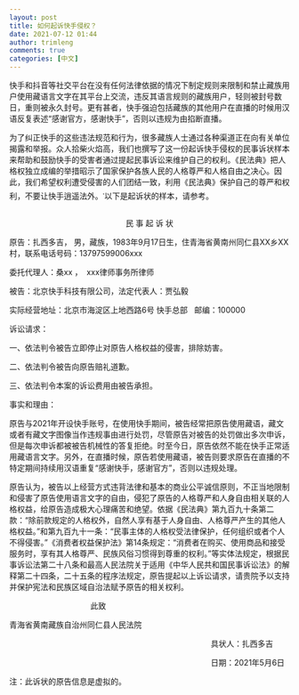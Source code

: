 ```yaml
---
layout: post
title: 如何起诉快手侵权？
date: 2021-07-12 01:44
author: trimleng
comments: true
categories: [中文]
---
```

<!-- wp:paragraph -->
<p>快手和抖音等社交平台在没有任何法律依据的情况下制定规则来限制和禁止藏族用户使用藏语言文字在其平台上交流，违反其语言规则的藏族用户，轻则被封号数日，重则被永久封号。更有甚者，快手强迫包括藏族的其他用户在直播的时候用汉语反复表述“感谢官方，感谢快手”，否则以违规为由掐断直播。</p>
<!-- /wp:paragraph -->

<!-- wp:more -->
<!--more-->
<!-- /wp:more -->

<!-- wp:paragraph -->
<p>为了纠正快手的这些违法规范和行为，很多藏族人士通过各种渠道正在向有关单位揭露和举报。众人拾柴火焰高，我们也撰写了这一份起诉快手侵权的民事诉状样本来帮助和鼓励快手的受害者通过提起民事诉讼来维护自己的权利。《民法典》把人格权独立成编的举措昭示了国家保护各族人民的人格尊严和人格自由之决心。因此，我们希望权利遭受侵害的人们团结一致，利用《民法典》保护自己的尊严和权利，不要让快手逍遥法外。་以下是起诉状的样本，请参考。</p>
<!-- /wp:paragraph -->

<!-- wp:paragraph {"align":"center"} -->
<p style="text-align:center">民 事 起 诉 状</p>
<!-- /wp:paragraph -->

<!-- wp:paragraph -->
<p>原告：扎西多吉， 男，藏族，1983年9月17日生，住青海省黄南州同仁县XX乡XX村，联系电话号码：13797599006xxx </p>
<!-- /wp:paragraph -->

<!-- wp:paragraph -->
<p>委托代理人：桑xx ，  xxx律师事务所律师</p>
<!-- /wp:paragraph -->

<!-- wp:paragraph -->
<p>被告：北京快手科技有限公司，法定代表人：贾弘毅</p>
<!-- /wp:paragraph -->

<!-- wp:paragraph -->
<p>实际经营地址：北京市海淀区上地西路6号 快手总部 &nbsp; 邮编：100000<br></p>
<!-- /wp:paragraph -->

<!-- wp:paragraph -->
<p>诉讼请求：</p>
<!-- /wp:paragraph -->

<!-- wp:paragraph -->
<p>一、依法判令被告立即停止对原告人格权益的侵害，排除妨害。</p>
<!-- /wp:paragraph -->

<!-- wp:paragraph -->
<p>二、依法判令被告向原告赔礼道歉。</p>
<!-- /wp:paragraph -->

<!-- wp:paragraph -->
<p>三、依法判令本案的诉讼费用由被告承担。</p>
<!-- /wp:paragraph -->

<!-- wp:paragraph -->
<p>事实和理由：</p>
<!-- /wp:paragraph -->

<!-- wp:paragraph -->
<p>原告与2021年开设快手账号，在使用快手期间，被告经常把原告使用藏语，藏文或者有藏文字图像当作违规事由进行处罚，尽管原告对被告的处罚做出多次申诉，但是每次申诉都被被告机械性的答复拒绝。时至今日，原告依然不能在快手正常适用藏语言文字。另外，在直播时候，原告若使用藏语，被告则要求原告在直播的不特定期间持续用汉语重复“感谢快手，感谢官方”，否则以违规处理。</p>
<!-- /wp:paragraph -->

<!-- wp:paragraph -->
<p>原告认为，被告以上经营方式违背法律和基本的商业公平诚信原则，不正当地限制和侵害了原告使用语言文字的自由，侵犯了原告的人格尊严和人身自由相关联的人格权益，给原告造成极大心理痛苦和绝望。依据《民法典》第九百九十条第二款：“除前款规定的人格权外，自然人享有基于人身自由、人格尊严产生的其他人格权益。”和第九百九十一条：“民事主体的人格权受法律保护，任何组织或者个人不得侵害。”《消费者权益保护法》第14条规定：“消费者在购买、使用商品和接受服务时，享有其人格尊严、民族风俗习惯得到尊重的权利。”等实体法规定，根据民事诉讼法第二十八条和最高人民法院关于适用《中华人民共和国民事诉讼法》的解释第二十四条，二十五条的程序法规定，原告提起以上诉讼请求，请贵院予以支持并保护宪法和民族区域自治法赋予原告的相关权利。<br></p>
<!-- /wp:paragraph -->

<!-- wp:paragraph -->
<p>&nbsp;&nbsp;&nbsp;&nbsp;&nbsp;&nbsp;&nbsp;&nbsp;&nbsp;&nbsp;&nbsp;&nbsp;&nbsp;&nbsp;&nbsp;&nbsp;&nbsp;&nbsp;&nbsp;&nbsp;&nbsp;&nbsp;&nbsp;&nbsp;&nbsp;&nbsp;&nbsp;&nbsp;&nbsp;&nbsp;&nbsp;&nbsp;&nbsp;&nbsp;&nbsp;&nbsp;&nbsp;此致</p>
<!-- /wp:paragraph -->

<!-- wp:paragraph -->
<p>青海省黄南藏族自治州同仁县人民法院<br></p>
<!-- /wp:paragraph -->

<!-- wp:paragraph -->
<p>&nbsp;&nbsp;&nbsp;&nbsp;&nbsp;&nbsp;&nbsp;&nbsp;&nbsp;&nbsp;&nbsp;&nbsp;&nbsp;&nbsp;&nbsp;&nbsp;&nbsp;&nbsp;&nbsp;&nbsp;&nbsp;&nbsp;&nbsp;&nbsp;&nbsp;&nbsp;&nbsp;&nbsp;&nbsp;&nbsp;&nbsp;&nbsp;&nbsp;&nbsp;&nbsp;&nbsp;&nbsp;&nbsp;&nbsp;&nbsp;&nbsp;&nbsp;&nbsp;&nbsp;&nbsp;&nbsp;&nbsp;&nbsp;&nbsp;&nbsp;&nbsp;&nbsp;&nbsp;&nbsp;&nbsp;&nbsp;&nbsp;&nbsp;&nbsp;&nbsp;&nbsp;&nbsp;&nbsp;&nbsp;&nbsp;&nbsp;&nbsp;&nbsp;&nbsp;&nbsp;&nbsp;&nbsp;&nbsp;&nbsp;&nbsp;&nbsp;&nbsp;&nbsp;&nbsp;&nbsp;&nbsp;&nbsp;&nbsp;&nbsp;&nbsp;&nbsp;&nbsp;&nbsp;&nbsp;&nbsp;&nbsp;&nbsp;具状人：扎西多吉</p>
<!-- /wp:paragraph -->

<!-- wp:paragraph -->
<p>&nbsp;&nbsp;&nbsp;&nbsp;&nbsp;&nbsp;&nbsp;&nbsp;&nbsp;&nbsp;&nbsp;&nbsp;&nbsp;&nbsp;&nbsp;&nbsp;&nbsp;&nbsp;&nbsp;&nbsp;&nbsp;&nbsp;&nbsp;&nbsp;&nbsp;&nbsp;&nbsp;&nbsp;&nbsp;&nbsp;&nbsp;&nbsp;&nbsp;&nbsp;&nbsp;&nbsp;&nbsp;&nbsp;&nbsp;&nbsp;&nbsp;&nbsp;&nbsp;&nbsp;&nbsp;&nbsp;&nbsp;&nbsp;&nbsp;&nbsp;&nbsp;&nbsp;&nbsp;&nbsp;&nbsp;&nbsp;&nbsp;&nbsp;&nbsp;&nbsp;&nbsp;&nbsp;&nbsp;&nbsp;&nbsp;&nbsp;&nbsp;&nbsp;&nbsp;&nbsp;&nbsp;&nbsp;&nbsp;&nbsp;&nbsp;&nbsp;&nbsp;&nbsp;&nbsp;&nbsp;&nbsp;&nbsp;&nbsp;&nbsp;&nbsp;&nbsp;&nbsp;&nbsp;&nbsp;&nbsp;&nbsp;&nbsp;日期：2021年5月6日</p>
<!-- /wp:paragraph -->

<!-- wp:paragraph -->
<p>注：此诉状的原告信息是虚拟的。<br></p>
<!-- /wp:paragraph -->
